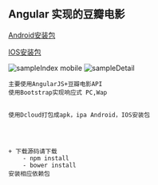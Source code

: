 ## Angular 实现的豆瓣电影

[Android安装包](https://github.com/zhengkai7651/zheng-Angular/blob/master/AngularExample/MovieDouban/AgMovie_0622153924.apk)

[IOS安装包](https://github.com/zhengkai7651/zheng-Angular/blob/master/AngularExample/MovieDouban/AgMovie_0622154210.ipa)

![sampleIndex](https://github.com/zhengkai7651/zheng-Angular/blob/master/AngularExample/MovieDouban/pc.gif)
	mobile
![sampleDetail](https://github.com/zhengkai7651/zheng-Angular/blob/master/AngularExample/MovieDouban/mobile.gif)

	主要使用AngularJS+豆瓣电影API
	使用Bootstrap实现响应式 PC,Wap

	
	使用Dcloud打包成apk，ipa Android，IOS安装包
	
	
	
	
	+ 下载源码请下载
		- npm install
		- bower install
	安装相应依赖包